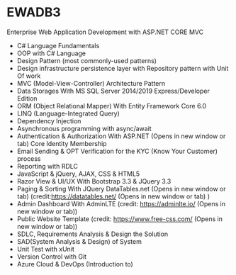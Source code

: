 # EWADB3
Enterprise Web Application Development with ASP.NET CORE MVC
- C# Language Fundamentals
- OOP with C# Language
- Design Pattern (most commonly-used patterns)
- Design infrastructure persistence layer with Repository pattern with Unit Of work
- MVC (Model-View-Controller) Architecture Pattern
- Data Storages With MS SQL Server 2014/2019 Express/Developer Edition
- ORM (Object Relational Mapper) With Entity Framework Core 6.0
- LINQ (Language-Integrated Query)
- Dependency Injection
- Asynchronous programming with async/await
- Authentication & Authorization With ASP.NET (Opens in new window or tab) Core Identity Membership
- Email Sending & OPT Verification for the KYC (Know Your Customer) process
- Reporting with RDLC
- JavaScript & jQuery, AJAX, CSS & HTML5
- Razor View & UI/UX With Bootstrap 3.3 & JQuery 3.3
- Paging & Sorting With JQuery DataTables.net (Opens in new window or tab) (credit:https://datatables.net/ (Opens in new window or tab) )
- Admin Dashboard With AdminLTE (credit: https://adminlte.io/ (Opens in new window or tab))
- Public Website Template (credit: https://www.free-css.com/ (Opens in new window or tab))
- SDLC, Requirements Analysis & Design the Solution
- SAD(System Analysis & Design) of System
- Unit Test with xUnit
- Version Control with Git
- Azure Cloud & DevOps (Introduction to)
